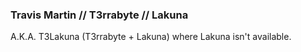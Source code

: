 ### Travis Martin // T3rrabyte // Lakuna
A.K.A. T3Lakuna (T3rrabyte + Lakuna) where Lakuna isn't available.
